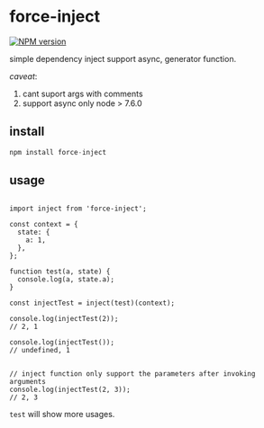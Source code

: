 # force-inject

[![NPM version](https://img.shields.io/npm/v/force-inject.svg?style=flat)](https://npmjs.org/package/force-inject)

simple dependency inject support async, generator function.

*caveat*:
1. cant suport args with comments
2. support async only node > 7.6.0

## install

```js
npm install force-inject
```

## usage


```

import inject from 'force-inject';

const context = {
  state: {
    a: 1,
  },
};

function test(a, state) {
  console.log(a, state.a);
}

const injectTest = inject(test)(context);

console.log(injectTest(2));
// 2, 1

console.log(injectTest());
// undefined, 1


// inject function only support the parameters after invoking arguments
console.log(injectTest(2, 3));
// 2, 3

```

`test` will show more usages.
